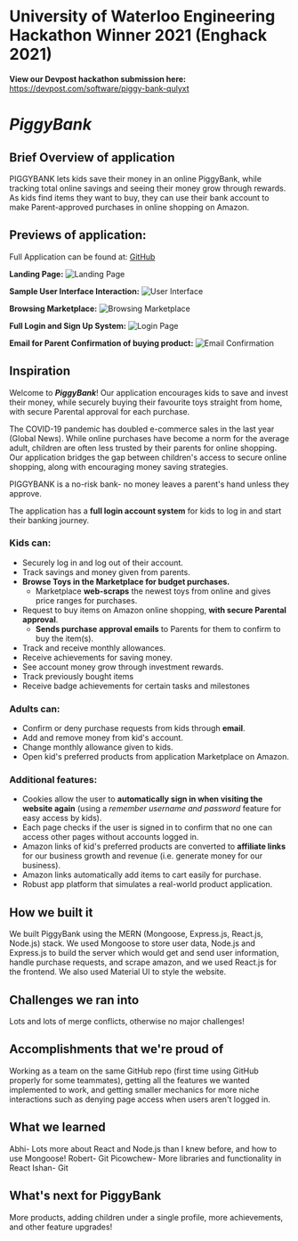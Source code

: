 # University of Waterloo Engineering Hackathon Winner 2021 (Enghack 2021)
**View our Devpost hackathon submission here:** https://devpost.com/software/piggy-bank-qulyxt

# **_PiggyBank_**

## Brief Overview of application

PIGGYBANK lets kids save their money in an online PiggyBank, while tracking total online savings and seeing their money grow through rewards. As kids find items they want to buy, they can use their bank account to make Parent-approved purchases in online shopping on Amazon.

## Previews of application:

Full Application can be found at: [GitHub](https://github.com/AbhiJ2706/enghack2021)

**Landing Page:**
![Landing Page](https://cdn.discordapp.com/attachments/858409865030008873/858580421389189150/pig_land_moving.gif)

**Sample User Interface Interaction:**
![User Interface](https://cdn.discordapp.com/attachments/858409865030008873/858604300991987742/pig_official_dashboard.gif)

**Browsing Marketplace:**
![Browsing Marketplace](https://media.discordapp.net/attachments/858409865030008873/858605468566028319/pig_official_marketplace.gif)

**Full Login and Sign Up System:**
![Login Page](https://media.discordapp.net/attachments/858409865030008873/858576812932857856/unknown.png?width=1163&height=676)

**Email for Parent Confirmation of buying product:**
![Email Confirmation](https://cdn.discordapp.com/attachments/855857645260767265/858591978476666892/unknown.png)

## Inspiration

Welcome to **_PiggyBank_**! Our application encourages kids to save and invest their money, while securely buying their favourite toys straight from home, with secure Parental approval for each purchase.

The COVID-19 pandemic has doubled e-commerce sales in the last year (Global News). While online purchases have become a norm for the average adult, children are often less trusted by their parents for online shopping. Our application bridges the gap between children's access to secure online shopping, along with encouraging money saving strategies.

PIGGYBANK is a no-risk bank- no money leaves a parent's hand unless they approve.

The application has a **full login account system** for kids to log in and start their banking journey. 

### Kids can:
- Securely log in and log out of their account.
- Track savings and money given from parents.
- **Browse Toys in the Marketplace for budget purchases.**
    - Marketplace **web-scraps** the newest toys from online and gives price ranges for purchases.
- Request to buy items on Amazon online shopping, **with secure Parental approval**.
    - **Sends purchase approval emails** to Parents for them to confirm to buy the item(s).
- Track and receive monthly allowances.
- Receive achievements for saving money.
- See account money grow through investment rewards.
- Track previously bought items
- Receive badge achievements for certain tasks and milestones

### Adults can:
- Confirm or deny purchase requests from kids through **email**.
- Add and remove money from kid's account.
- Change monthly allowance given to kids.
- Open kid's preferred products from application Marketplace on Amazon.

### Additional features:
- Cookies allow the user to **automatically sign in when visiting the website again** (using a _remember username and password_ feature for easy access by kids).
- Each page checks if the user is signed in to confirm that no one can access other pages without accounts logged in.
- Amazon links of kid's preferred products are converted to **affiliate links** for our business growth and revenue (i.e. generate money for our business).
- Amazon links automatically add items to cart easily for purchase.
- Robust app platform that simulates a real-world product application.

## How we built it

We built PiggyBank using the MERN (Mongoose, Express.js, React.js, Node.js) stack. We used Mongoose to store user data, Node.js and Express.js to build the server which would get and send user information, handle purchase requests, and scrape amazon, and we used React.js for the frontend. We also used Material UI to style the website.

## Challenges we ran into

Lots and lots of merge conflicts, otherwise no major challenges!

## Accomplishments that we're proud of

Working as a team on the same GitHub repo (first time using GitHub properly for some teammates), getting all the features we wanted implemented to work, and getting smaller mechanics for more niche interactions such as denying page access when users aren't logged in. 

## What we learned

Abhi- Lots more about React and Node.js than I knew before, and how to use Mongoose!
Robert- Git
Picowchew- More libraries and functionality in React
Ishan- Git

## What's next for PiggyBank

More products, adding children under a single profile, more achievements, and other feature upgrades!

